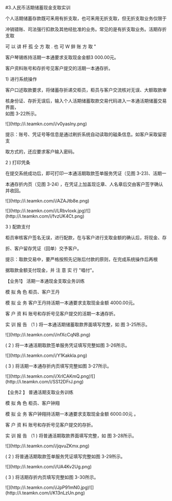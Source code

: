 #3.人民币活期储蓄现金支取实训
<p>个人活期储蓄存款既可釆用有折支取，也可釆用无折支取，但无折支取业务仅限于 </p>
<p>冲销错账、司法强行扣款及其他经批准的业务。常见的是有折支取业务。活期存折支取 </p>
<p>可 以 讲 杆 孤 仝 方 取 .  也 可 W 鋅 账 方 取 &quot;</p>
<p>客户琴锡练持活期一本通要求支取现金金额3 000.00元。 </p>
<p> 客户资料账号和存折号见客户提交的活期一本通存折。</p>
<p> 1) 进行系统操作 </p>
<p> 客户口述取款要求，将储蓄存折递交柜员，柜员与客户交流核对无误、大额取款审 </p>
<p>核身份证、存折无误后，输入个人活期储蓄取款交易代码进入一本通活期储蓄交易界面， <br />
  如图 3-22所示。</p>
<p>![](http://i.teamkn.com/i/v0yaslny.png)</p>
<p>提示：账号、凭证号等信息是通过刷折系统自动读取的磁条信息。如客户采取留密支 </p>
<p> 取方式的，还应要求客户输入密码。</p>
<p>2 ) 打印凭条 </p>
<p> 在提交系统成功后，即可打印一本通活期取款签单服务凭证（见图 3-23)、活期一 </p>
<p>本通存折内页（见图 3-24) ，在凭证上加盖现讫章、人名章后交由客户签字确认并收回。</p>
<p>![](http://i.teamkn.com/i/AZAJtb8e.png)</p>
<p>![](http://i.teamkn.com/i/LRbvIoxk.jpg)![](http://i.teamkn.com/i/fvzUK4Ct.png)</p>
<p>3 ) 配款支付 </p>
<p> 柜员审核客户签名无误，进行配款，在与客户进行支取金额的确认后，将现金、存 </p>
<p>折、客户留存凭证（回单）交予客户。 </p>
<p> 提示：取款交易中，要严格按照先记账后付款的原则，在完成系统操作后再根 </p>
<p>据取款金额支付现金，并 注 意 实 行 &quot;唱付&quot;。</p>
<p>【业务1】  活期一本通现金支取业务训练 </p>
<p> 模 拟 角 色 柜员、客户王丹 </p>
<p> 模 拟 业 务 客户王丹持活期一本通要求支取现金金额 4000.00元。 </p>
<p> 客 户 资 料 账号和存折号见客户提交的活期一本通存折。 </p>
<p> 实 训 报 告  （1 ) 将一本通活期储蓄取款界面填写完整，如 图 3-25所示。</p>
<p>![](http://i.teamkn.com/i/nfXcCqNB.png)</p>
<p>( 2 ) 将一本通活期取款签单服务凭证填写完整如图 3-26所示。</p>
<p>![](http://i.teamkn.com/i/Y1Kakkla.png)</p>
<p>( 3 ) 将活期一本通存折内页填写完整如图 3-27所示。</p>
<p>![](http://i.teamkn.com/i/XrlCAKmQ.png)![](http://i.teamkn.com/i/SS12DFrJ.png)</p>
<p>【业务2 】  普通活期支取业务训练 </p>
<p>模 拟 角 色 柜员、客户钟翔 </p>
<p>模 拟 业 务 客户钟翔持活期一本通要求支取现金金额 6000.00元 。 </p>
<p>客 户 资 料 账号和存折号见客户提交的存折。 </p>
<p>实 训 报 告  （1 ) 将普通活期取款界面填写完整，如 图 3-28所示。</p>
<p>![](http://i.teamkn.com/i/jqvuZKmx.png)</p>
<p>( 2 ) 将普通活期取款签单服务凭证填写完整如图 3-29所示。</p>
<p>![](http://i.teamkn.com/i/UA4Kv2Ug.png)</p>
<p> ( 3 ) 将活期存折内页填写完整如图 3-30所示。</p>
<p>![](http://i.teamkn.com/i/JpP91mN0.jpg)![](http://i.teamkn.com/i/K13nLzUn.png)</p>